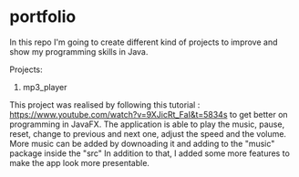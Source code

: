# portfolio
In this repo I'm going to create different kind of projects to improve and show my programming skills in Java.

Projects:

1. mp3_player

This project was realised by following this tutorial : https://www.youtube.com/watch?v=9XJicRt_FaI&t=5834s to get better on programming in JavaFX.
The application is able to play the music, pause, reset, change to previous and next one, adjust the speed and the volume. 
More music can be added by downoading it and adding to the "music" package inside the "src"
In addition to that, I added some more features to make the app look more presentable. 
